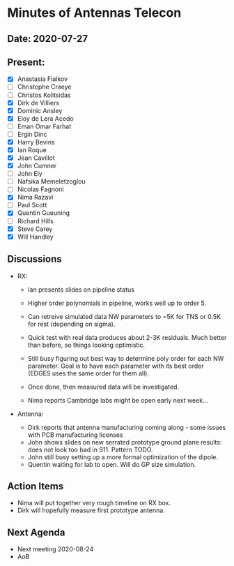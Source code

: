 # Minutes of Antennas Telecon
## Date: 2020-07-27
## Present: 
- [x] Anastasia Fialkov
- [ ] Christophe Craeye
- [ ] Christos Kolitsidas
- [x] Dirk de Villiers
- [x] Dominic Ansley
- [x] Eloy de Lera Acedo
- [ ] Eman Omar Farhat
- [ ] Ergin Dinc
- [x] Harry Bevins
- [x] Ian Roque 
- [x] Jean Cavillot
- [x] John Cumner
- [ ] John Ely
- [ ] Nafsika Memeletzoglou
- [ ] Nicolas Fagnoni
- [x] Nima Razavi
- [ ] Paul Scott
- [x] Quentin Gueuning
- [ ] Richard Hills
- [x] Steve Carey
- [x] Will Handley

## Discussions
- RX:
    - Ian presents slides on pipeline status
    - Higher order polynomials in pipeline, works well up to order 5. 
    - Can retreive simulated data NW parameters to ~5K for TNS or 0.5K for rest (depending on sigma).
    - Quick test with real data produces about 2-3K residuals. Much better than before, so things looking optimistic.
    - Still busy figuring out best way to determine poly order for each NW parameter. Goal is to have each parameter with its best order (EDGES uses the same order for them all).
    - Once done, then measured data will be investigated.

    - Nima reports Cambridge labs might be open early next week...

- Antenna:
    - Dirk reports that antenna manufacturing coming along - some issues with PCB manufacturing licenses
    - John shows slides on new serrated prototype ground plane results: does not look too bad in S11.  Pattern TODO.
    - John still busy setting up a more formal optimization of the dipole.
    - Quentin waiting for lab to open.  Will do GP size simulation.
    
## Action Items
- Nima will put together very rough timeline on RX box.
- Dirk will hopefully measure first prototype antenna.

## Next Agenda
- Next meeting 2020-08-24 
- AoB
